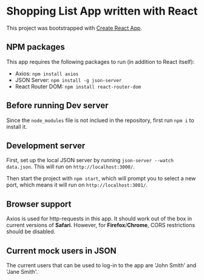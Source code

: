 # Shopping List App written with React

This project was bootstrapped with [Create React App](https://github.com/facebook/create-react-app).


## NPM packages

This app requires the following packages to run (in addition to React itself):
- Axios: `npm install axios`
- JSON Server: `npm install -g json-server`
- React Router DOM: `npm install react-router-dom`

## Before running Dev server

Since the `node_modules` file is not inclued in the repository, first run `npm i` to install it.


## Development server

First, set up the local JSON server by running `json-server --watch data.json`. This will run on `http://localhost:3000/`. 

Then start the project with `npm start`, which will prompt you to select a new port, which means it will run on `http://localhost:3001/`.


## Browser support
Axios is used for http-requests in this app. It should work out of the box in current versions of **Safari**. However, for **Firefox**/**Chrome**, CORS restrictions should be disabled.

## Current mock users in JSON
The current users that can be used to log-in to the app are 'John Smith' and 'Jane Smith'.


